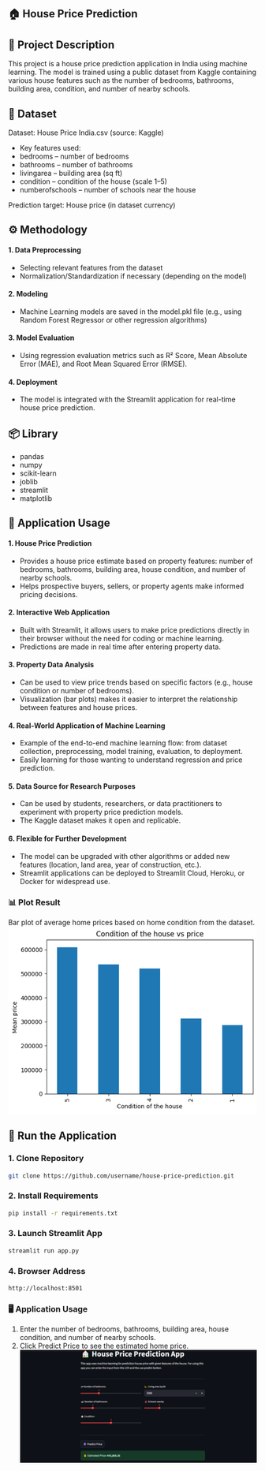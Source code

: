 ## 🏠 House Price Prediction
## 📌 Project Description
This project is a house price prediction application in India using machine learning. The model is trained using a public dataset from Kaggle containing various house features such as the number of bedrooms, bathrooms, building area, condition, and number of nearby schools.

## 📂 Dataset
Dataset: House Price India.csv (source: Kaggle)
- Key features used:
- bedrooms – number of bedrooms
- bathrooms – number of bathrooms
- livingarea – building area (sq ft)
- condition – condition of the house (scale 1–5)
- numberofschools – number of schools near the house

Prediction target:
House price (in dataset currency)

## ⚙️ Methodology
#### 1. Data Preprocessing
- Selecting relevant features from the dataset
- Normalization/Standardization if necessary (depending on the model)
#### 2. Modeling
- Machine Learning models are saved in the model.pkl file (e.g., using Random Forest Regressor or other regression algorithms)
#### 3. Model Evaluation
- Using regression evaluation metrics such as R² Score, Mean Absolute Error (MAE), and Root Mean Squared Error (RMSE).
#### 4. Deployment
- The model is integrated with the Streamlit application for real-time house price prediction.

## 📦 Library
- pandas
- numpy
- scikit-learn
- joblib
- streamlit
- matplotlib

## 🎯 Application Usage
#### 1. House Price Prediction
- Provides a house price estimate based on property features: number of bedrooms, bathrooms, building area, house condition, and number of nearby schools.
- Helps prospective buyers, sellers, or property agents make informed pricing decisions.
#### 2. Interactive Web Application
- Built with Streamlit, it allows users to make price predictions directly in their browser without the need for coding or machine learning.
- Predictions are made in real time after entering property data.
#### 3. Property Data Analysis
- Can be used to view price trends based on specific factors (e.g., house condition or number of bedrooms).
- Visualization (bar plots) makes it easier to interpret the relationship between features and house prices.
#### 4. Real-World Application of Machine Learning
- Example of the end-to-end machine learning flow: from dataset collection, preprocessing, model training, evaluation, to deployment.
- Easily learning for those wanting to understand regression and price prediction.
#### 5. Data Source for Research Purposes
- Can be used by students, researchers, or data practitioners to experiment with property price prediction models.
- The Kaggle dataset makes it open and replicable.
#### 6. Flexible for Further Development
- The model can be upgraded with other algorithms or added new features (location, land area, year of construction, etc.).
- Streamlit applications can be deployed to Streamlit Cloud, Heroku, or Docker for widespread use.

### 📊 Plot Result
Bar plot of average home prices based on home condition from the dataset.
![Bar Plot](output.png)

## 🚀 Run the Application
### 1. Clone Repository
```bash
git clone https://github.com/username/house-price-prediction.git
```
### 2. Install Requirements
```bash
pip install -r requirements.txt
```
### 3. Launch Streamlit App
```bash
streamlit run app.py
```
### 4. Browser Address
```bash
http://localhost:8501
```

### 🖥️ Application Usage
1. Enter the number of bedrooms, bathrooms, building area, house condition, and number of nearby schools.
2. Click Predict Price to see the estimated home price.
![Bar Plot](visual.png)
